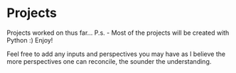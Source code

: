 # Projects
Projects worked on thus far...
P.s. - Most of the projects will be created with Python :)
Enjoy!

Feel free to add any inputs and perspectives you may have as I believe the more perspectives one can reconcile, the sounder the understanding.
